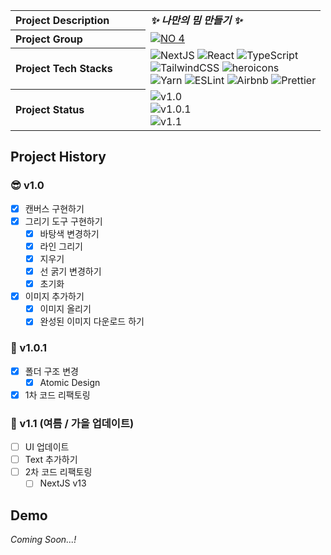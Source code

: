 <img src="https://capsule-render.vercel.app/api?section=header&type=waving&height=300&text=My%20Meme%20Maker&color=gradient&fontSize=90&customColorList=0,2,2,5,30" alt="" />
<table>
  <tbody>
    <tr>
      <th align="left" width="200">Project Description</th>
      <td><strong><i>✨ 나만의 밈 만들기 ✨</i></strong></td>
    </tr>
    <tr>
      <th align="left" width="200">Project Group</th>
      <td>
        <a href="https://github.com/akffkdahffkdgo77/my-toy-projects">
          <img src="https://img.shields.io/badge/NO%204-My%20Toy%20Projects-blue?style=flat" alt="NO 4" />
        </a>
      </td>
    </tr>
    <tr>
      <th align="left" width="200">Project Tech Stacks</th>
      <td>
        <div>
          <img src="https://img.shields.io/badge/Next-black?style=flat&logo=next.js&logoColor=white" alt="NextJS" />
          <img src="https://img.shields.io/badge/react-%2320232a.svg?style=flat&logo=react&logoColor=%2361DAFB" alt="React" />
          <img src="https://img.shields.io/badge/typescript-%23007ACC.svg?style=flat&logo=typescript&logoColor=white" alt="TypeScript" />
          <br/>
          <img src="https://img.shields.io/badge/tailwindcss-%2338B2AC.svg?style=flat&logo=tailwind-css&logoColor=white" alt="TailwindCSS" />
          <img src="https://img.shields.io/badge/-heroicons-8B5CF6?style=flat" alt="heroicons" />
          <br/>
          <img src="https://img.shields.io/badge/yarn-%232C8EBB.svg?style=flat&logo=yarn&logoColor=white" alt="Yarn" />
          <img src="https://img.shields.io/badge/ESLint-4B3263?style=flat&logo=eslint&logoColor=white" alt="ESLint" />
          <img src="https://img.shields.io/badge/Airbnb-%23ff5a5f.svg?style=flat&logo=Airbnb&logoColor=white" alt="Airbnb" />
          <img src="https://img.shields.io/badge/prettier-1A2C34?style=flat&logo=prettier&logoColor=F7BA3E" alt="Prettier" />
        </div>
      </td>
    </tr>
    <tr>
      <th align="left" width="200">Project Status</th>
      <td>
        <img src="https://img.shields.io/badge/v1.0-2022--10--16%20~%202022--10--23-ffe5ec?style=flat" alt="v1.0" />
        <br/>
        <img src="https://img.shields.io/badge/v1.0.1-2023--06-ffc2d1?style=flat" alt="v1.0.1" />
        <br/>
        <img src="https://img.shields.io/badge/Coming Soon v1.1-2023-ffa0b7?style=flat" alt="v1.1" />
      </td>
    </tr>
  </tbody>
</table>

## Project History

### 😎 v1.0

-   [x] 캔버스 구현하기
-   [x] 그리기 도구 구현하기
    -   [x] 바탕색 변경하기
    -   [x] 라인 그리기
    -   [x] 지우기
    -   [x] 선 굵기 변경하기
    -   [x] 초기화
-   [x] 이미지 추가하기
    -   [x] 이미지 올리기
    -   [x] 완성된 이미지 다운로드 하기

### 🚀 v1.0.1

-   [x] 폴더 구조 변경
    -   [x] Atomic Design
-   [x] 1차 코드 리팩토링

### 🔮 v1.1 (여름 / 가을 업데이트)

-   [ ] UI 업데이트
-   [ ] Text 추가하기
-   [ ] 2차 코드 리팩토링
    -   [ ] NextJS v13

## Demo

_Coming Soon...!_
